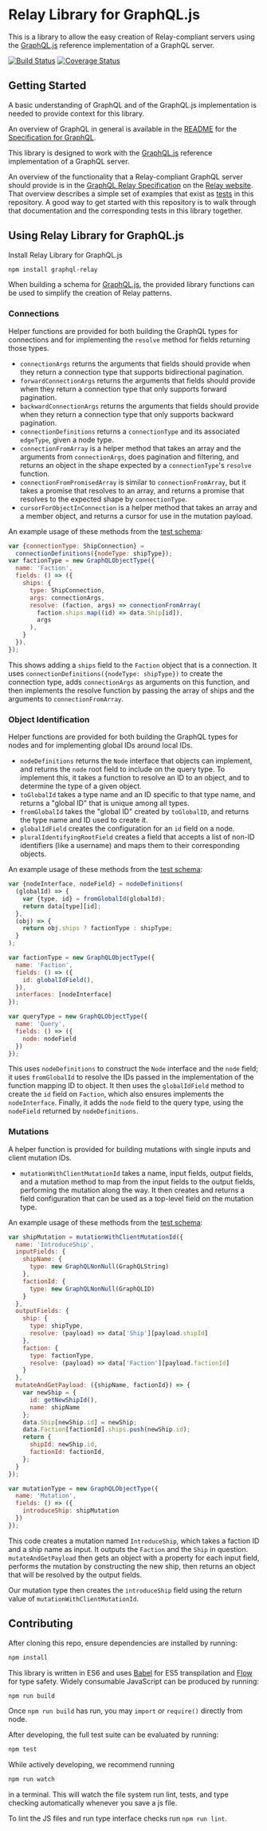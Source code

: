 # Relay Library for GraphQL.js

This is a library to allow the easy creation of Relay-compliant servers using
the [GraphQL.js](https://github.com/graphql/graphql-js) reference implementation
of a GraphQL server.

[![Build Status](https://travis-ci.org/graphql/graphql-relay-js.svg?branch=master)](https://travis-ci.org/graphql/graphql-relay-js)
[![Coverage Status](https://coveralls.io/repos/graphql/graphql-relay-js/badge.svg?branch=master&service=github)](https://coveralls.io/github/graphql/graphql-relay-js?branch=master)

## Getting Started

A basic understanding of GraphQL and of the GraphQL.js implementation is needed
to provide context for this library.

An overview of GraphQL in general is available in the
[README](https://github.com/facebook/graphql/blob/master/README.md) for the
[Specification for GraphQL](https://github.com/facebook/graphql).

This library is designed to work with the 
[GraphQL.js](https://github.com/graphql/graphql-js) reference implementation
of a GraphQL server.

An overview of the functionality that a Relay-compliant GraphQL server should
provide is in the [GraphQL Relay Specification](https://facebook.github.io/relay/docs/graphql-relay-specification.html)
on the [Relay website](https://facebook.github.io/relay/). That overview
describes a simple set of examples that exist as [tests](src/__tests__) in this
repository. A good way to get started with this repository is to walk through
that documentation and the corresponding tests in this library together.

## Using Relay Library for GraphQL.js

Install Relay Library for GraphQL.js

```sh
npm install graphql-relay
```

When building a schema for [GraphQL.js](https://github.com/graphql/graphql-js),
the provided library functions can be used to simplify the creation of Relay
patterns.

### Connections 

Helper functions are provided for both building the GraphQL types
for connections and for implementing the `resolve` method for fields
returning those types.

 - `connectionArgs` returns the arguments that fields should provide when they
return a connection type that supports bidirectional pagination.
 - `forwardConnectionArgs` returns the arguments that fields should provide
when they return a connection type that only supports forward pagination.
 - `backwardConnectionArgs` returns the arguments that fields should provide
when they return a connection type that only supports backward pagination.
 - `connectionDefinitions` returns a `connectionType` and its associated
`edgeType`, given a node type.
 - `connectionFromArray` is a helper method that takes an array and the
arguments from `connectionArgs`, does pagination and filtering, and returns
an object in the shape expected by a `connectionType`'s `resolve` function.
 - `connectionFromPromisedArray` is similar to `connectionFromArray`, but
it takes a promise that resolves to an array, and returns a promise that
resolves to the expected shape by `connectionType`.
 - `cursorForObjectInConnection` is a helper method that takes an array and a
member object, and returns a cursor for use in the mutation payload.

An example usage of these methods from the [test schema](src/__tests__/starWarsSchema.js):

```js
var {connectionType: ShipConnection} =
  connectionDefinitions({nodeType: shipType});
var factionType = new GraphQLObjectType({
  name: 'Faction',
  fields: () => ({
    ships: {
      type: ShipConnection,
      args: connectionArgs,
      resolve: (faction, args) => connectionFromArray(
        faction.ships.map((id) => data.Ship[id]),
        args
      ),
    }
  }),
});
```

This shows adding a `ships` field to the `Faction` object that is a connection.
It uses `connectionDefinitions({nodeType: shipType})` to create the connection
type, adds `connectionArgs` as arguments on this function, and then implements
the resolve function by passing the array of ships and the arguments to
`connectionFromArray`.

### Object Identification

Helper functions are provided for both building the GraphQL types
for nodes and for implementing global IDs around local IDs.

 - `nodeDefinitions` returns the `Node` interface that objects can implement,
and returns the `node` root field to include on the query type. To implement
this, it takes a function to resolve an ID to an object, and to determine
the type of a given object.
 - `toGlobalId` takes a type name and an ID specific to that type name,
and returns a "global ID" that is unique among all types.
 - `fromGlobalId` takes the "global ID" created by `toGlobalID`, and returns
the type name and ID used to create it.
 - `globalIdField` creates the configuration for an `id` field on a node.
 - `pluralIdentifyingRootField` creates a field that accepts a list of
non-ID identifiers (like a username) and maps them to their corresponding
objects.

An example usage of these methods from the [test schema](src/__tests__/starWarsSchema.js):

```js
var {nodeInterface, nodeField} = nodeDefinitions(
  (globalId) => {
    var {type, id} = fromGlobalId(globalId);
    return data[type][id];
  },
  (obj) => {
    return obj.ships ? factionType : shipType;
  }
);

var factionType = new GraphQLObjectType({
  name: 'Faction',
  fields: () => ({
    id: globalIdField(),
  }),
  interfaces: [nodeInterface]
});

var queryType = new GraphQLObjectType({
  name: 'Query',
  fields: () => ({
    node: nodeField
  })
});
```

This uses `nodeDefinitions` to construct the `Node` interface and the `node`
field; it uses `fromGlobalId` to resolve the IDs passed in the implementation
of the function mapping ID to object. It then uses the `globalIdField` method to
create the `id` field on `Faction`, which also ensures implements the
`nodeInterface`. Finally, it adds the `node` field to the query type, using the
`nodeField` returned by `nodeDefinitions`.

### Mutations

A helper function is provided for building mutations with
single inputs and client mutation IDs.

 - `mutationWithClientMutationId` takes a name, input fields, output fields,
and a mutation method to map from the input fields to the output fields,
performing the mutation along the way. It then creates and returns a field
configuration that can be used as a top-level field on the mutation type.

An example usage of these methods from the [test schema](src/__tests__/starWarsSchema.js):

```js
var shipMutation = mutationWithClientMutationId({
  name: 'IntroduceShip',
  inputFields: {
    shipName: {
      type: new GraphQLNonNull(GraphQLString)
    },
    factionId: {
      type: new GraphQLNonNull(GraphQLID)
    }
  },
  outputFields: {
    ship: {
      type: shipType,
      resolve: (payload) => data['Ship'][payload.shipId]
    },
    faction: {
      type: factionType,
      resolve: (payload) => data['Faction'][payload.factionId]
    }
  },
  mutateAndGetPayload: ({shipName, factionId}) => {
    var newShip = {
      id: getNewShipId(),
      name: shipName
    };
    data.Ship[newShip.id] = newShip;
    data.Faction[factionId].ships.push(newShip.id);
    return {
      shipId: newShip.id,
      factionId: factionId,
    };
  }
});

var mutationType = new GraphQLObjectType({
  name: 'Mutation',
  fields: () => ({
    introduceShip: shipMutation
  })
});
```

This code creates a mutation named `IntroduceShip`, which takes a faction
ID and a ship name as input. It outputs the `Faction` and the `Ship` in
question. `mutateAndGetPayload` then gets an object with a property for
each input field, performs the mutation by constructing the new ship, then
returns an object that will be resolved by the output fields.

Our mutation type then creates the `introduceShip` field using the return
value of `mutationWithClientMutationId`.

## Contributing

After cloning this repo, ensure dependencies are installed by running:

```sh
npm install
```

This library is written in ES6 and uses [Babel](http://babeljs.io/) for ES5
transpilation and [Flow](http://flowtype.org/) for type safety. Widely
consumable JavaScript can be produced by running:

```sh
npm run build
```

Once `npm run build` has run, you may `import` or `require()` directly from
node.

After developing, the full test suite can be evaluated by running:

```sh
npm test
```

While actively developing, we recommend running

```sh
npm run watch
```

in a terminal. This will watch the file system run lint, tests, and type
checking automatically whenever you save a js file.

To lint the JS files and run type interface checks run `npm run lint`.
